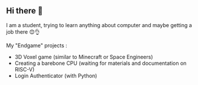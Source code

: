 ## Hi there 👋
I am a student, trying to learn anything about computer and maybe getting a job there 😊👌

My "Endgame" projects :
   - 3D Voxel game (similar to Minecraft or Space Engineers)
   - Creating a barebone CPU (waiting for materials and documentation on RISC-V)
   - Login Authenticator (with Python)

<!--
**MisterZork/MisterZork** is a ✨ _special_ ✨ repository because its `README.md` (this file) appears on your GitHub profile.

Here are some ideas to get you started:

- 🔭 I’m currently working on ...
- 🌱 I’m currently learning ...
- 👯 I’m looking to collaborate on ...
- 🤔 I’m looking for help with ...
- 💬 Ask me about ...
- 📫 How to reach me: ...
- 😄 Pronouns: ...
- ⚡ Fun fact: ...
-->
